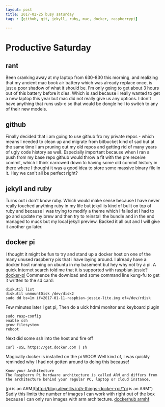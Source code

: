 ```yaml
---
layout: post
title: 2017-02-25 busy saturday
tags : [github, git, jekyll, ruby, mac, docker, raspberrypi]

---
```

# Productive Saturday

## rant
Been cranking away at my laptop from 630-830 this morning, and realizing that my ancient mac book air battery which was already replace once, is just a poor shadow of what it should be. I'm only going to get about 3 hours out of this battery before it dies.  Which is sad because i really wanted to get a new laptop this year but mac did not really give us any options. I don't have anything that runs usb-c so that would be dongle hell to switch to any of their new models.

## github
Finally decided that i am going to use github fro my private repos - which means I needed to clean up and migrate from bitbucket  kind of sad  but at the same time I am pruning out my old repos and getting rid of many years of ugly code history as well.  Especially important because when I ran a push from my base repo github would throw a fit with the pre receive commit, which I think narrowed down to having some old commit history in there where I thought it was a good idea to store some massive binary file in it.  Hey we can't all be perfect right?

## jekyll and ruby
Turns out i don't know ruby.   Which would make sense because I have never really touched anything ruby in my life but jekyll is kind of built on top of ruby and because I was trying to modify a theme which I failed at I had to go and update my brew and then try to reinstall the bundle and in the end managed to muck but my local jekyll preview.  Backed it all out and I will give it another go later. 

## docker pi
I thought it might be fun to try and stand up a docker host on one of the many unused raspberry pis that i have laying around.   I already have a docker host running on ubuntu in my basement but hey why not try a pi. 
A quick Internet search told me that it is supported with raspbian jessie?  [docker-pi](https://www.raspberrypi.org/blog/docker-comes-to-raspberry-pi/ "docker-pi") Commence the download and some command line kung-fu to get it written to the sd card: 
```
diskutil list
diskutil unmountDisk /dev/disk2
sudo dd bs=1m if=2017-01-11-raspbian-jessie-lite.img of=/dev/rdisk
```
Few minutes later I get pi, Then do a uick hdmi monitor and keyboard plugin 
```
sudo rasp-config
enable ssh
grow filesystem
reboot
```
Next did some ssh into the host and fire off
```
curl -sSL https://get.docker.com | sh
``` 
Magically docker is installed on the pi  WOO!! Well kind of, I was quickly reminded why 
I had not gotten around to doing this because! 

```
Know your Architecture
The Raspberry Pi hardware architecture is called ARM and differs from the architecture behind your regular PC, laptop or cloud instance.
```
[pi is an ARM](http://blog.alexellis.io/5-things-docker-rpi/"pi is an ARM")
Sadly this limits the number of images I can work with right out of the box because I can only run images with arm architecture. [dockerhub armhf](https://hub.docker.com/r/armhf/ "armhf")
  
